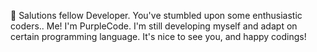 🚀 Salutions fellow Developer. You've stumbled upon some enthusiastic coders.. Me! I'm PurpleCode. I'm still developing myself and adapt on certain programming language. It's nice to see you, and happy codings!

<!---
PurplishCode/PurplishCode is a ✨ special ✨ repository because its `README.md` (this file) appears on your GitHub profile.
You can click the Preview link to take a look at your changes.
--->
